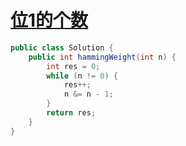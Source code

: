 # [位1的个数](https://leetcode-cn.com/problems/number-of-1-bits/)

```java
public class Solution {
    public int hammingWeight(int n) {
        int res = 0;
        while (n != 0) {
            res++;
            n &= n - 1;
        }
        return res;
    }
}
```

